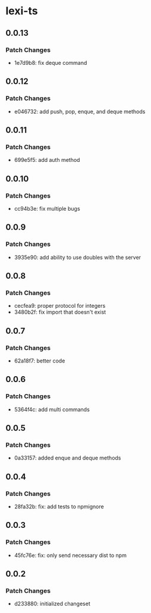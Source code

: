 # lexi-ts

## 0.0.13

### Patch Changes

- 1e7d9b8: fix deque command

## 0.0.12

### Patch Changes

- e046732: add push, pop, enque, and deque methods

## 0.0.11

### Patch Changes

- 699e5f5: add auth method

## 0.0.10

### Patch Changes

- cc94b3e: fix multiple bugs

## 0.0.9

### Patch Changes

- 3935e90: add ability to use doubles with the server

## 0.0.8

### Patch Changes

- cecfea9: proper protocol for integers
- 3480b2f: fix import that doesn't exist

## 0.0.7

### Patch Changes

- 62a18f7: better code

## 0.0.6

### Patch Changes

- 5364f4c: add multi commands

## 0.0.5

### Patch Changes

- 0a33157: added enque and deque methods

## 0.0.4

### Patch Changes

- 28fa32b: fix: add tests to npmignore

## 0.0.3

### Patch Changes

- 45fc76e: fix: only send necessary dist to npm

## 0.0.2

### Patch Changes

- d233880: initialized changeset
